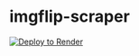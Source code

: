 # imgflip-scraper

[![Deploy to Render](https://render.com/images/deploy-to-render-button.svg)](https://render.com/deploy?repo=https://github.com/tkruer/imgflip-scraper)
